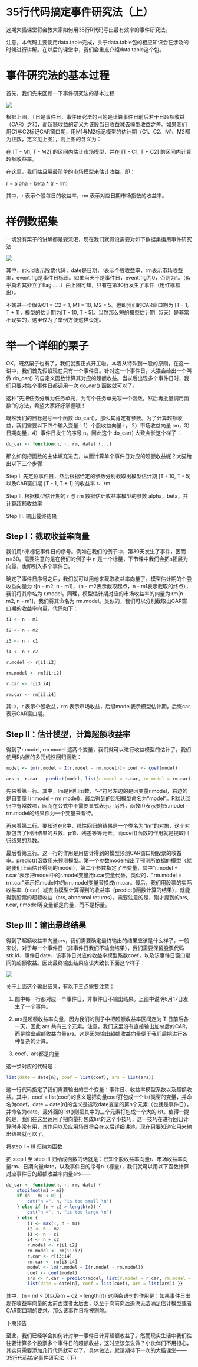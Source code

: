 # 35行代码搞定事件研究法（上）


这期大猫课堂将会教大家如何用35行R代码写出最有效率的事件研究法。

注意，本代码主要使用data.table完成，关于data.table包的相应知识会在涉及的时候进行讲解。在以后的课堂中，我们会重点介绍data.table这个包。

# 事件研究法的基本过程

首先，我们先来回顾一下事件研究法的基本过程：

![](images/1.jpeg)


根据上图，T日是事件日，事件研究法的目的是计算事件日前后若干日超额收益（CAR）之和，而超额收益的定义为该股当日收益减去模型收益之差。如果我们用C1与C2标记CAR窗口期，用M1与M2标记模型的估计期（C1、C2、M1、M2都为正数，定义见上图），则上图的含义为：

在 [T - M1, T - M2] 的区间内估计市场模型，并在 [T - C1, T + C2] 的区间内计算超额收益率。

在这里，我们姑且用最简单的市场模型来估计收益，即：

r = alpha + beta * (r - rm)

其中，r 表示个股每日的收益率，rm 表示对应日期市场指数的收益率。

# 样例数据集

一切没有栗子的讲解都是耍流氓，现在我们就假设需要对如下数据集运用事件研究法：

![](images/2.jpg)


其中，stk.id表示股票代码，date是日期，r表示个股收益率，rm表示市场收益率，event.flg是事件日标识。如果当天不是事件日，event.flg为0，否则为1。（似乎莫名其妙立了flag……）由上图可知，只有在第30行发生了事件（用红框框出）。

不妨进一步假设C1 = C2 = 1, M1 = 10, M2 = 5。也即我们的CAR窗口期为 [T - 1, T + 1]，模型的估计期为[T - 10, T - 5]。当然那么短的模型估计期（5天）是非常不现实的，这里仅为了举例方便这样设定。

# 举一个详细的栗子

OK，既然栗子也有了，我们就要正式开工啦。本着从特殊到一般的原则，在这一讲中，我们首先假设现在只有一个事件日。针对这一个事件日，大猫会给出一个叫做 do_car() 的自定义函数计算其对应的超额收益。当以后出现多个事件日时，我们只要对每个事件日都调用一次 do_car() 函数就可以了。

这种“先把任务分解为任务单元，为每个任务单元写一个函数，然后再批量调用函数”的方法，希望大家好好掌握哦！

既然我们的目标是写一个函数 do_car()，那么其肯定有参数。为了计算超额收益，我们需要以下四个输入变量：1）个股收益向量 r， 2）市场收益向量 rm，3）日期向量，4）事件日发生的序号 n。因此这个 do_car() 大致会长这个样子：

```R
do_car <- function(n, r, rm, date) {...}
```

那么如何把函数的主体填充进去，从而计算单个事件日对应的超额收益呢？大猫给出以下三个步骤：

Step I. 先定位事件日，然后根据给定的参数分别截取出模型估计期 [T - 10, T - 5] 以及CAR窗口期 [T - 1, T + 1] 的收益率 r、rm

Step II. 根据模型估计期的 r 与 rm 数据估计收益率模型的参数 alpha，beta，并计算超额收益率

Step III. 输出最终结果

## Step I：截取收益率向量

我们用n来标记事件日的序号。例如在我们的例子中，第30天发生了事件，因而n=30。需要注意的是在我们的例子中 n 是一个标量，下节课中我们会把n拓展为向量，也即引入多个事件日。

确定了事件日序号之后，我们就可以用他来截取收益率向量了。模型估计期的个股收益向量为 r[n - m2, n - m1]，（n - m2表示截取起点，n - m1表示截取的终点），我们将其命名为 r.model。同理，模型估计期对应的市场收益率的向量为 rm[n - m2, n - m1]，我们将其命名为 rm.model。类似的，我们可以分别截取出CAR窗口期的收益率向量。代码如下：

```R
i1 <- n - m1

i2 <- n - m2

i3 <- n - c1

i4 <- n + c2

r.model <- r[i1:i2]

rm.model <- rm[i1:i2]

r.car <- r[i3:i4]

rm.car <- rm[i3:i4]
```

其中，r 表示个股收益，rm 表示市场收益，后缀model表示模型估计期，后缀car表示CAR窗口期。

## Step II：估计模型，计算超额收益率

得到了r.model, rm.model 这两个变量，我们就可以进行收益模型的估计了。我们使用R内置的多元线性回归函数：
```R
model <- lm(r.model ~ I(r.model - rm.model))> coef <- coef(model)

ars <- r.car - predict(model, list(r.model = r.car, rm.model = rm.car))
```
先来看第一行。其中，lm是回归函数，“~”符号左边的是因变量r.model，右边的是自变量 I(r.model - rm.model)，最后得到的回归模型命名为“model”。R默认回归中有常数项，因而在公式中不需要显式表示。另外，函数I()表示要把r.model - rm.model的结果作为一个变量来看待。

再来看第二行。要知道在R中，线性回归的结果是一个类名为“lm”的对象，这个对象包含了回归结果的系数、p值、残差等等元素。而coef()函数的作用就是提取回归结果的系数。

最后看第三行。这一行的作用是用估计得到的模型预测CAR窗口期股票的收益率。predict()函数用来预测模型。第一个参数model指出了预测所依据的模型（就是我们上面估计得到的model），第二个参数指定了自变量，其中“r.model = r.car”表示把model中的r.model变量用r.car变量代替，类似的，"rm.model = rm.car"表示把model中的rm.model变量替换成rm.car。最后，我们用股票的实际收益率（r.car）减去由模型计算得到的收益率（predict()函数计算的结果），就能得到股票的超额收益（ars, abnormal returns）。需要注意的是，刚才提到的ars, r.car, r.model等变量都是向量，而不是标量。

## Step III：输出最终结果

得到了超额收益率向量ars，我们需要确定最终输出的结果应该是什么样子。一般来说，对于每一个事件日（非事件日我们不输出结果），我们需要保留股票代码stk.id、事件日date、该事件日对应的收益率模型系数coef，以及该事件日窗口期间的超额收益。因此最终输出结果应该大致长下面这个样子：


![](images/3.jpg)



关于上面这个输出结果，有以下三点需要注意：

1. 图中每一行都对应一个事件日，非事件日不输出结果。上图中说明6月17日发生了一个事件。

2. ars是超额收益率向量，因为我们的例子中把超额收益率区间定为 T 日前后各一天，因此 ars 共有三个元素。注意，我们这里没有直接输出加总后的CAR，而是输出超额收益向量ars。这是因为输出超额收益向量便于我们后期进行各种复杂的计算。

3. coef、ars都是向量

这一步对应的代码是：

```R
list(date = date[n], coef = list(coef), ars = list(ars))
```

这一行代码指定了我们需要输出的三个变量：事件日、收益率模型系数以及超额收益。其中，coef = list(coef)的含义是把向量coef打包成一个list类型的变量，并命名为coef。date = date[n]的含义是选取date变量的第n个元素（也就是事件日），并命名为date。最外面的list()则把其中的三个元素打包成一个大的list。值得一提的是，我们在这里运用了把向量打包成list的这个小技巧，这一技巧在进行回归计算时非常有用，其作用以及应用场景将会在以后详细讲述。现在只要知道它用来输出结果就可以了。

将step I ~ III 归纳为函数

把 step I 至 step III 归纳成函数的话就是：已知个股收益率向量r、市场收益率向量rm、日期向量date，以及事件日的序号n（标量），我们就可以用以下函数计算对应事件日的超额收益率向量ars——

```R
do_car <- function(n, r, rm, date) { 
    stopifnot(m1 > m2) 
    if (n - m1 < 0) { 
        cat("n =", n, "is too small \n") 
    } else if (n + c2 > length(r)) { 
        cat("n =", n, "is too large \n") 
    } else { 
        i1 <- max(1, n - m1) 
        i2 <- n - m2 
        i3 <- n - c1 
        i4 <- n + c2 
        r.model <- r[i1:i2] 
        rm.model <- rm[i1:i2] 
        r.car <- r[i3:i4] 
        rm.car <- rm[i3:i4] 
        model <- lm(r.model ~ I(r.model - rm.model)) 
        coef <- coef(model) 
        ars <- r.car - predict(model, list(r.model = r.car, rm.model = rm.car)) 
        list(date = date[n], coef = list(coef), ars = list(ars)) }}
```

其中，(n - m1 < 0)以及(n + c2 > length(r)) 这两条语句的作用是：如果事件日出现在收益率向量的太前面或者太后面，以至于向前向后追溯无法满足估计模型或者CAR窗口期的要求，那么该事件日将被剔除。

下期预告

至此，我们已经学会如何针对单一事件日计算超额收益了。然而现实生活中我们往往要计算多个股票多个事件日的超额收益，这时应该怎么做？小伙伴们不用担心，其实只需要添加几行代码就可以了。具体做法，就请期待下一次的大猫课堂——35行代码搞定事件研究法（下）
